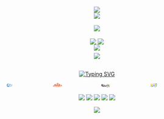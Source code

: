 
<!-- https://github.com/kyechan99/capsule-render -->
<p align="center">

<br>
<img align="center" src="https://count.getloli.com/get/@:XiaoMiaoICa?theme=rule34">
<br>
<img src="https://capsule-render.vercel.app/api?type=waving&color=timeGradient&height=300&&section=header&text=HI%20THERE!&fontSize=90&fontAlign=50&fontAlignY=30&desc=I%20am%20XiaoMiaoICa!&descAlign=50&descSize=30&descAlignY=60&animation=twinkling" />
</p>

<!-- https://github.com/DenverCoder1/readme-typing-svg -->
<p align="center">
<img src="https://readme-typing-svg.demolab.com?font=Orbitron&size=25&pause=1000&center=true&vCenter=true&random=false&width=600&lines=Welcome+to+my+GitHub+profile+page!;I+am+super+obsessed+with+programming!" />
</p>

<p align="center">
<!-- https://github.com/anuraghazra/github-readme-stats -->
<img align="center" width="400" src="https://github-readme-stats.vercel.app/api?username=XiaoMiaoICa&theme=transparent&show_icons=true&hide_border=true" />
<!-- https://github.com/DenverCoder1/github-readme-streak-stats -->
<img align="center" width="400" src="https://streak-stats.demolab.com?user=XiaoMiaoICa&theme=transparent&date_format=%5BY.%5Dn.j&hide_border=true" />
<br/>
<!-- https://github.com/Ashutosh00710/github-readme-activity-graph -->
<img width="800" src="https://github-readme-activity-graph.vercel.app/graph?username=XiaoMiaoICa&theme=github-compact&hide_border=true&area=true" />
<br/>
<!-- https://github.com/anuraghazra/github-readme-stats -->
<!-- <img align="center" src="https://github-readme-stats.vercel.app/api/wakatime?username=XiaoMiaoICa&theme=transparent&hide_border=true&layout=compact&langs_count=22" /> -->
<!-- https://github.com/anuraghazra/github-readme-stats -->
<img align="center" src="https://github-readme-stats.vercel.app/api/top-langs/?username=XiaoMiaoICa" />
<br/>
<br/>  
<!-- https://github.com/tandpfun/skill-icons -->
<!-- <img align="center" src="https://skillicons.dev/icons?i=py,cs,html,css,js,lua," />-->
<p align="center">
<a href="https://git.io/typing-svg"><img src="https://readme-typing-svg.demolab.com?font=Fira+Code&weight=500&size=30&duration=3000&pause=1000&color=A213F7&center=%E7%9C%9F&vCenter=%E5%81%87&repeat=%E7%9C%9F&random=%E5%81%87&width=600&height=70&lines=I+will+use+the+following+language" alt="Typing SVG" /></a>
</p>
<div style="display: flex; justify-content: center;">
    <a href="https://github.com/XiaoMiaoICa" style="margin: 0 10px;">
        <img src="https://github.com/XiaoMiaoICa/XiaoMiaoICa/blob/1b8c69dfd689d334e6af699ce4f2de309e222dc6/image/C%23.png" style="width: 24%;" />
    </a>
    <a href="https://github.com/XiaoMiaoICa" style="margin: 0 10px;">
        <img src="https://github.com/XiaoMiaoICa/XiaoMiaoICa/blob/1b8c69dfd689d334e6af699ce4f2de309e222dc6/image/HTML.png" style="width: 24%;" />
    </a>
    <a href="https://github.com/XiaoMiaoICa" style="margin: 0 10px;">
        <img src="https://github.com/XiaoMiaoICa/XiaoMiaoICa/blob/1b8c69dfd689d334e6af699ce4f2de309e222dc6/image/PaperMCLogo.png" style="width: 24%;" />
    </a>
    <a href="https://github.com/XiaoMiaoICa" style="margin: 0 10px;">
        <img src="https://github.com/XiaoMiaoICa/XiaoMiaoICa/blob/1b8c69dfd689d334e6af699ce4f2de309e222dc6/image/Python.png" style="width: 24%;" />
    </a>
</div>






</p>
<!-- https://github.com/badges/shields -->
<p align="center">
<a href="https://github.com/XiaoMiaoICa"><img src="https://img.shields.io/badge/GitHub-XiaoMiaoICa-blue?logo=github" /></a>
<a href="https://space.bilibili.com/1775750067"><img src="https://img.shields.io/badge/bilibili-苗萝缘莉雫-pink?logo=bilibili" /></a>
<a href="https://qm.qq.com/q/QrRIlBmXKK"><img src="https://img.shields.io/badge/X-XiaoMiaoIa-green?logo=tencentqq" /></a>
<a href="https://twitter.com/XiaoMiao_ICa"><img src="https://img.shields.io/badge/X-XiaoMiao_ICa-green?logo=x" /></a>
<a href="https://www.youtube.com/@XiaoMiao_ICa"><img src="https://img.shields.io/badge/YouTube-XiaoMiao_ICa-green?logo=youtube" /></a>


</p>

<!-- https://github.com/kyechan99/capsule-render -->
<p align="center">
<img src="https://capsule-render.vercel.app/api?type=waving&color=timeGradient&height=300&&section=footer&text=THE%20END!&fontSize=90&fontAlign=50&fontAlignY=70&desc=Hope%20your%20program%20is%20bug-free!&descAlign=50&descSize=30&descAlignY=40&animation=twinkling" />
</p>
